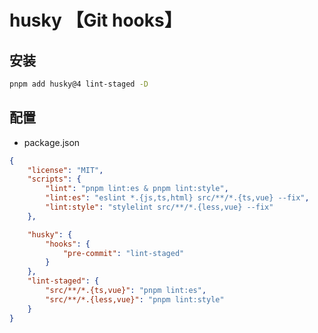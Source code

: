 # husky 【Git hooks】

## 安装
```bash
pnpm add husky@4 lint-staged -D
```

## 配置
* package.json

```json
{
	"license": "MIT",
	"scripts": {
		"lint": "pnpm lint:es & pnpm lint:style",
		"lint:es": "eslint *.{js,ts,html} src/**/*.{ts,vue} --fix",
		"lint:style": "stylelint src/**/*.{less,vue} --fix"
	},

	"husky": {
		"hooks": {
			"pre-commit": "lint-staged"
		}
	},
	"lint-staged": {
		"src/**/*.{ts,vue}": "pnpm lint:es",
		"src/**/*.{less,vue}": "pnpm lint:style"
	}
}
```
